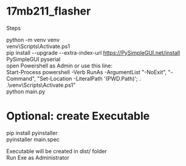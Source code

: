 # 17mb211_flasher

Steps

python -m venv venv  
venv\Scripts\Activate.ps1  
pip install --upgrade --extra-index-url https://PySimpleGUI.net/install PySimpleGUI pyserial  
open Powershell as Admin or use this line:   
Start-Process powershell -Verb RunAs -ArgumentList "-NoExit", "-Command", "Set-Location -LiteralPath '$($PWD.Path)'; . .\venv\Scripts\Activate.ps1"  
python main.py  

# Optional: create Executable

pip install pyinstaller  
pyinstaller main.spec  

Executable will be created in dist/ folder  
Run Exe as Administrator
